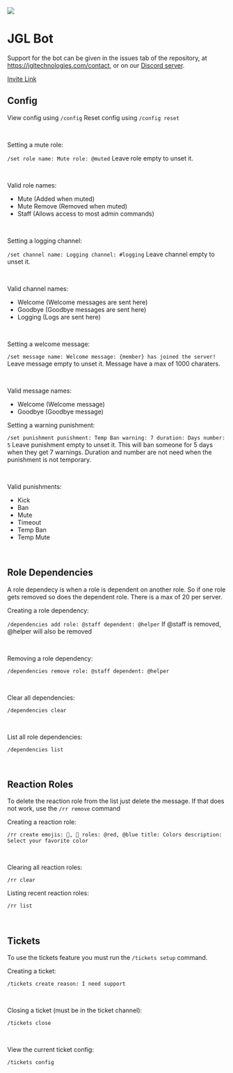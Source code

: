 <a href="https://jgltechnologies.com/discord">
<img src="https://discord.com/api/guilds/844418702430175272/embed.png">
</a>

# JGL Bot

Support for the bot can be given in the issues tab of the repository, at <a href="https://jgltechnologies.com/contact">https://jgltechnologies.com/contact</a>, or on our <a href="https://jgltechnologies.com/discord">Discord server</a>.

<a href="https://discord.com/api/oauth2/authorize?client_id=844976951692361800&permissions=8&scope=bot%20applications.commands">Invite Link</a>

## Config

View config using `/config`
Reset config using `/config reset`

<br>

Setting a mute role:

`/set role name: Mute role: @muted`
Leave role empty to unset it.

<br>

Valid role names:
  - Mute (Added when muted)
  - Mute Remove (Removed when muted)
  - Staff (Allows access to most admin commands)

<br>

Setting a logging channel:

`/set channel name: Logging channel: #logging`
Leave channel empty to unset it.

<br>

Valid channel names:
  - Welcome (Welcome messages are sent here)
  - Goodbye (Goodbye messages are sent here)
  - Logging (Logs are sent here)

<br>

Setting a welcome message:

`/set message name: Welcome message: {member} has joined the server!`
 Leave message empty to unset it.
 Message have a max of 1000 charaters.
 
<br>

Valid message names:
  - Welcome (Welcome message)
  - Goodbye (Goodbye message)

Setting a warning punishment:

`/set punishment punishment: Temp Ban warning: 7 duration: Days number: 5`
Leave punishment empty to unset it.
This will ban someone for 5 days when they get 7 warnings. Duration and number are not need when the punishment is not temporary.

<br>

Valid punishments:
  - Kick
  - Ban
  - Mute
  - Timeout
  - Temp Ban
  - Temp Mute

<br>

## Role Dependencies

A role dependecy is when a role is dependent on another role. So if one role gets removed so does the dependent role.
There is a max of 20 per server.

Creating a role dependency:

`/dependencies add role: @staff dependent: @helper`
If @staff is removed, @helper will also be removed

<br>

Removing a role dependency:

`/dependencies remove role: @staff dependent: @helper`

<br>

Clear all dependencies:

`/dependencies clear`

<br>

List all role dependencies:

`/dependencies list`

<br>

## Reaction Roles

To delete the reaction role from the list just delete the message. If that does not work, use the `/rr remove` command

Creating a reaction role:

`/rr create emojis: 🔴, 🔵 roles: @red, @blue title: Colors description: Select your favorite color`

<br>

Clearing all reaction roles:


`/rr clear`


Listing recent reaction roles:

`/rr list`

<br>

## Tickets

To use the tickets feature you must run the `/tickets setup` command.

Creating a ticket:

`/tickets create reason: I need support`

<br>

Closing a ticket (must be in the ticket channel):

`/tickets close`

<br>

View the current ticket config:

`/tickets config`






